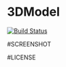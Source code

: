 # 3DModel

[![Build Status](https://travis-ci.org/kusha-b-k/3DModel.svg?branch=master)](https://travis-ci.org/kusha-b-k/3DModel)

#SCREENSHOT

#LICENSE
